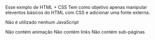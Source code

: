 Esse exmplo de HTML + CSS
Tem como objetivo apenas manipular eleventos básicos do HTML com CSS e adicionar uma fonte externa.

Não é utilizado nenhum JavaScript

Não contém animação
Não contém links
Não contém sub-páginas
